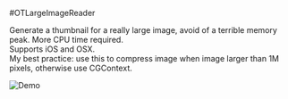 #OTLargeImageReader

Generate a thumbnail for a really large image, avoid of a terrible memory peak. More CPU time required.  
Supports iOS and OSX.  
My best practice: use this to compress image when image larger than 1M pixels, otherwise use CGContext.  

![Demo](https://raw.githubusercontent.com/OpenFibers/OTLargeImageReader/master/demo.png)